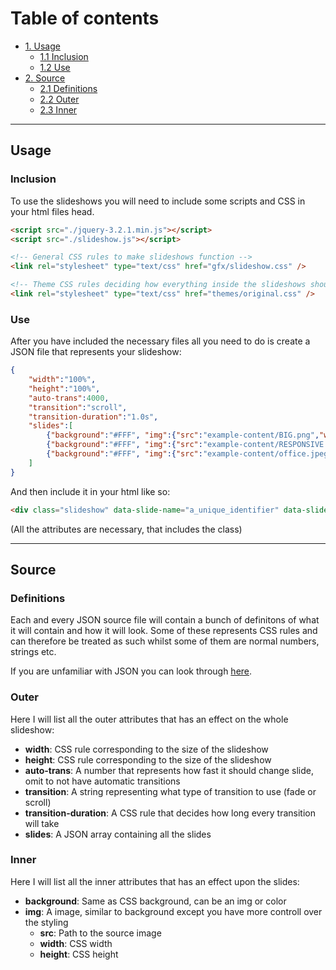 # Table of contents
* [1. Usage](#Usage)
  * [1.1 Inclusion](#Inclusion)
  * [1.2 Use](#Use)
* [2. Source](#Source)
  * [2.1 Definitions](#Definitions)
  * [2.2 Outer](#Outer)
  * [2.3 Inner](#Inner)

---

## __Usage__
### Inclusion
To use the slideshows you will need to include some scripts and CSS in your html files head.
```html
<script src="./jquery-3.2.1.min.js"></script>
<script src="./slideshow.js"></script>

<!-- General CSS rules to make slideshows function -->
<link rel="stylesheet" type="text/css" href="gfx/slideshow.css" />

<!-- Theme CSS rules deciding how everything inside the slideshows should look -->
<link rel="stylesheet" type="text/css" href="themes/original.css" />
```


### Use
After you have included the necessary files all you need to do is create a JSON file that represents your slideshow:
```json
{
    "width":"100%",
    "height":"100%",
    "auto-trans":4000,
    "transition":"scroll",
    "transition-duration":"1.0s",
    "slides":[
        {"background":"#FFF", "img":{"src":"example-content/BIG.png","width":"100%","height":"100%"}},
        {"background":"#FFF", "img":{"src":"example-content/RESPONSIVE.png","width":"100%","height":"100%"}},
        {"background":"#FFF", "img":{"src":"example-content/office.jpeg","width":"100%","height":"100%"}}
    ]
}
```
And then include it in your html like so:
```html
<div class="slideshow" data-slide-name="a_unique_identifier" data-slide-src="path/to/json/src"></div>
```
(All the attributes are necessary, that includes the class)

---

## __Source__
### Definitions
Each and every JSON source file will contain a bunch of definitons of what it will contain and how it will look. Some of these represents CSS rules and can therefore be treated as such whilst some of them are normal numbers, strings etc.

If you are unfamiliar with JSON you can look through [here](https://www.w3schools.com/js/js_json_intro.asp).

### Outer
Here I will list all the outer attributes that has an effect on the whole slideshow:

 * __width__: CSS rule corresponding to the size of the slideshow
 * __height__: CSS rule corresponding to the size of the slideshow
 * __auto-trans__: A number that represents how fast it should change slide, omit to not have automatic transitions
 * __transition__: A string representing what type of transition to use (fade or scroll)
 * __transition-duration__: A CSS rule that decides how long every transition will take
 * __slides__: A JSON array containing all the slides

### Inner
Here I will list all the inner attributes that has an effect upon the slides:
 * __background__: Same as CSS background, can be an img or color
 * __img__: A image, similar to background except you have more controll over the styling
   * __src__: Path to the source image
   * __width__: CSS width
   * __height__: CSS height
